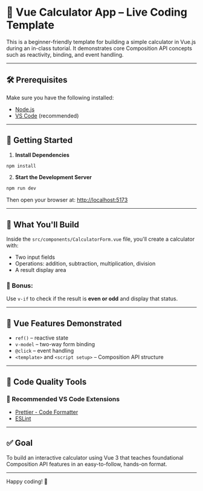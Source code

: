 # 🧮 Vue Calculator App – Live Coding Template

This is a beginner-friendly template for building a simple calculator in Vue.js during an in-class tutorial. It demonstrates core Composition API concepts such as reactivity, binding, and event handling.

---

## 🛠 Prerequisites

Make sure you have the following installed:

- [Node.js](https://nodejs.org/)
- [VS Code](https://code.visualstudio.com/) (recommended)

---

## 🚀 Getting Started

1. **Install Dependencies**

```sh
npm install
```

2. **Start the Development Server**

```sh
npm run dev
```

Then open your browser at: [http://localhost:5173](http://localhost:5173)

---

## 📂 What You'll Build

Inside the `src/components/CalculatorForm.vue` file, you'll create a calculator with:

- Two input fields
- Operations: addition, subtraction, multiplication, division
- A result display area

### 🎯 Bonus:

Use `v-if` to check if the result is **even or odd** and display that status.

---

## 🧠 Vue Features Demonstrated

- `ref()` – reactive state
- `v-model` – two-way form binding
- `@click` – event handling
- `<template>` and `<script setup>` – Composition API structure

---

## 🧹 Code Quality Tools

### 🔧 Recommended VS Code Extensions

- [Prettier - Code Formatter](https://marketplace.visualstudio.com/items?itemName=esbenp.prettier-vscode)
- [ESLint](https://marketplace.visualstudio.com/items?itemName=dbaeumer.vscode-eslint)

---

## ✅ Goal

To build an interactive calculator using Vue 3 that teaches foundational Composition API features in an easy-to-follow, hands-on format.

---

Happy coding! 🎉
